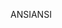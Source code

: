 <span data-ttu-id="20ef9-101">ANSI</span><span class="sxs-lookup"><span data-stu-id="20ef9-101">ANSI</span></span>
